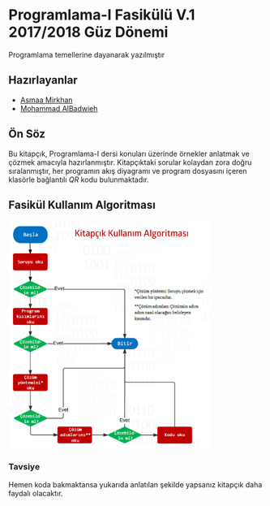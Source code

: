 # Programlama-I Fasikülü V.1 2017/2018 Güz Dönemi
Programlama temellerine dayanarak yazılmıştır

## Hazırlayanlar
- [Asmaa Mirkhan](https://www.linkedin.com/in/asmaa-mirkhan/)
- [Mohammad AlBadwieh](https://www.linkedin.com/in/mhdb96/)

## Ön Söz
Bu kitapçık, Programlama-I dersi konuları üzerinde örnekler anlatmak ve çözmek amacıyla hazırlanmıştır. Kitapçıktaki sorular kolaydan zora doğru sıralanmıştır, her programın akış diyagramı ve program dosyasını içeren klasörle bağlantılı _QR_ kodu bulunmaktadır.

## Fasikül Kullanım Algoritması
<img src="./res/KullanmaAlgoritmasi.PNG" width="400"  />


### Tavsiye
Hemen koda bakmaktansa yukarıda anlatılan şekilde yapsanız kitapçık daha faydalı olacaktır.